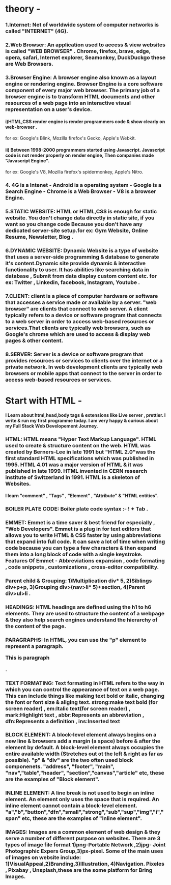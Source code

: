 # theory -
### 1.Internet: Net of worldwide system of computer networks is called "INTERNET" (4G).
 
### 2.Web Browser: An application used to access & view websites is called "WEB BROWSER" . Chrome, firefox, brave, edge, opera, safari, Internet explorer, Seamonkey, DuckDuckgo these are Web Browsers. 
 
### 3.Browser Engine: A browser engine also known as a layout engine or rendering engine. Browser Engine is a core software component of every major web browser. The primary job of a browser engine is to transform HTML documents and other resources of a web page into an interactive visual representation on a user's device.
#### i)HTML,CSS render engine is render programmers code & show clearly on web-browser .
for ex: Google's Blink, Mozilla firefox's Gecko, Apple's Webkit.
#### ii) Between 1998-2000 programmers started using Javascript. Javascript code is not render properly on render engine, Then companies made "Javascript Engine".
 for ex: Google's V8, Mozilla firefox's spidermonkey, Apple's Nitro.
 
 ### 4.  4G is a Intenet - Android is a operating system - Google is a Search Engine - Chrome is a Web Browser - V8 is a browser Engine.
     
### 5.STATIC WEBSITE: HTML or HTML,CSS is enough for static website. You don't change data directly in static site, if you want so you change code Because you don't have any dedicated server-site setup.for ex: Gym Website, Online Resume, Newsletter, Blog .
 
### 6.DYNAMIC WEBSITE: Dynamic Website is a type of website that uses a server-side programming & database to generate it's content.Dynamic site provide dynamic & interactive functionality to user. It has abilities like searching data in database , Submit from data display custom content etc. for ex: Twitter , Linkedin, facebook, Instagram, Youtube .
 
### 7.CLIENT: client is a piece of computer hardware or software that accesses a service made or available by a server. "web browser" are clients that connect to web server. A client typically refers to a device or software program that connects to a web server in order to access web-based resources or services.That clients are typically web browsers, such as Google's chrome which are used to access & display web pages & other content.
 
### 8.SERVER: Server is a device or software program that provides resources or services to clients over the internet or a private network. In web development clients are typically web browsers or mobile apps that connect to the server in order to access web-based resources or services.

# Start with HTML - 
#### I Learn about html,head,body tags & extensions like Live server , prettier. I write & run my first programme today. I am very happy & curious about my Full Stack Web Developement Journey.
 
 ### HTML: HTML means "Hyper Text Markup Language". HTML used to create & structure content on the web. HTML was created by Berners-Lee in late 1991 but "HTML 2.0"was the first standard HTML specifications which was published in 1995. HTML 4.01 was a major version of HTML & it was published in late 1999. HTML invented in CERN research institute of Switzerland in 1991. HTML is a skeleton of Websites.      
 #### I learn "comment" , "Tags" , "Element" , "Attribute" & "HTML entities".
 
 ### BOILER PLATE CODE: Boiler plate code syntax :- ! + Tab . 
 ### EMMET: Emmet is a time saver & best friend for especially , "Web Developers". Emmet is a plug in for text editors that allows you to write HTML & CSS faster by using abbreviations that expand into full code. It can save a lot of time when writing code because you can type a few characters & then expand them into a long block of code with a single keystroke. Features Of Emmet - Abbreviations expansion , code formating , code snippets , customizations , cross-editor compatibility. 
 
 ### Parent child & Grouping: 1)Multiplication div* 5, 2)Siblings div+p+p, 3)Grouping div>(nav>li* 5)+section, 4)Parent div>ul>li .   
 
 ### HEADINGS: HTML headings are defined using the h1 to h6 elements. They are used to structure the content of a webpage & they also help search engines understand the hierarchy of the content of the page.
 ### PARAGRAPHS: In HTML, you can use the "p" element to represent a paragraph.<p> This is paragraph </p> . 
 ### TEXT FORMATING: Text formating in HTML refers to the way in which you can control the appearance of text on a web page. This can include things like making text bold or italic, changing the font or font size & aliging text. strong:make text bold (for screen reader) , em:Italic text(for screen reader) , mark:Highlight text , abbr:Represents an abbreviation , dfn:Represents a definition , ins:Inserted text 
 
 ### BLOCK ELEMENT: A block-level element always begins on a new line & browsers add a margin (a space) before  & after the element by default. A block-level element always occupies the entire available width (Stretches out ot the left & right as far as possible). "p" & "div" are the two often used block componenets. "address", "footer", "main", "nav","table","header", "section","canvas","article" etc, these are the examples of "Block element".
 
 ### INLINE ELEMENT: A line break is not used to begin an inline element.  An element only uses the space that is required. An inline element cannot contain a block-level element. "a","b","button","dfn","small","strong","sub","sup","img","i","span" etc, these are the examples of "Inline element".  
 
 ### IMAGES: Images are a common element of web design & they serve a number of different purpose on websites. There are 3 types of image file format 1)png-Portable Network ,2)jpg- Joint Photographic Expers Group,3)px-pixel. Some of the main uses of images on website include: 1)VisualAppeal,2)Branding,3)Illustration, 4)Navigation. Pixeles , Pixabay , Unsplash,these are the some platform for Bring Images.  
